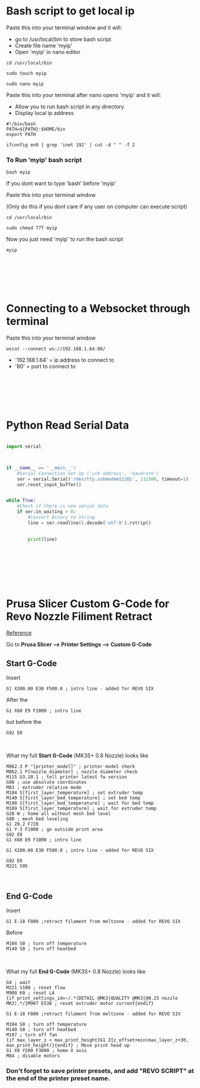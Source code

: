 


# Bash script to get local ip
Paste this into your terminal window and it will:
- go to /usr/local/bin to store bash script
- Create file name 'myip'
- Open 'myip' in nano editor
```
cd /usr/local/bin

sudo touch myip

sudo nano myip
```

Paste this into your terminal after nano opens 'myip' and it will:
- Allow you to run bash script in any directory
- Display local ip address
```
#!/bin/bash
PATH=${PATH}:$HOME/bin
export PATH

ifconfig en0 | grep 'inet 192' | cut -d " " -f 2
```


### To Run 'myip' bash script
```
bash myip
```


If you dont want to type 'bash' before 'myip'

Paste this into your terminal window

(Only do this if you dont care if any user on computer can execute script)
```
cd /usr/local/bin

sudo chmod 777 myip
```

Now you just need 'myip' to run the bash script 
```
myip
```

<p>&nbsp;</p>
<p>&nbsp;</p>
<p>&nbsp;</p>

# Connecting to a Websocket through terminal

Paste this into your terminal window
```
wscat --connect ws://192.168.1.64:80/
```
 - '192.168.1.64' = ip address to connect to
 - '80' = port to connect to 


<p>&nbsp;</p>
<p>&nbsp;</p>
<p>&nbsp;</p>


# Python Read Serial Data

```python

import serial



if __name__ == '__main__':
    #Serial Connection Set Up ('usb address', 'baudrate')
    ser = serial.Serial('/dev/tty.usbmodem11201', 112500, timeout=1)
    ser.reset_input_buffer()


while True:
    #Check if there is new serial data
    if ser.in_waiting > 0:
        #Convert Binary to String
        line = ser.readline().decode('utf-8').rstrip()
  

        print(line)
        
```


<p>&nbsp;</p>
<p>&nbsp;</p>
<p>&nbsp;</p>



# Prusa Slicer Custom G-Code for Revo Nozzle Filiment Retract

[Reference](https://e3d-online.zendesk.com/hc/en-us/articles/4406857421213-Start-and-End-G-code-for-faster-nozzle-changes)

Go to **Prusa Slicer --> Printer Settings --> Custom G-Code**

## Start G-Code
Insert  
```G-Code
G1 X200.00 E30 F500.0 ; intro line - added for REVO SIX
```
After the 
```G-Code 
G1 X60 E9 F1000 ; intro line 
```
but before the 
```G-Code 
G92 E0 
```

<p>&nbsp;</p>

What my full **Start G-Code** (MK3S+ 0.8 Nozzle) looks like 

```G-Code
M862.3 P "[printer_model]" ; printer model check
M862.1 P[nozzle_diameter] ; nozzle diameter check
M115 U3.10.1 ; tell printer latest fw version
G90 ; use absolute coordinates
M83 ; extruder relative mode
M104 S[first_layer_temperature] ; set extruder temp
M140 S[first_layer_bed_temperature] ; set bed temp
M190 S[first_layer_bed_temperature] ; wait for bed temp
M109 S[first_layer_temperature] ; wait for extruder temp
G28 W ; home all without mesh bed level
G80 ; mesh bed leveling
G1 Z0.2 F720
G1 Y-3 F1000 ; go outside print area
G92 E0
G1 X60 E9 F1000 ; intro line

G1 X200.00 E30 F500.0 ; intro line - added for REVO SIX

G92 E0
M221 S95
```

<p>&nbsp;</p>

## End G-Code
Insert
```G-Code 
G1 E-18 F800 ;retract filament from meltzone - added for REVO SIX
```
Before 
```G-Code 
M104 S0 ; turn off temperature
M140 S0 ; turn off heatbed
```
<p>&nbsp;</p>

What my full **End G-Code** (MK3S+ 0.8 Nozzle) looks like 

```G-Code 
G4 ; wait
M221 S100 ; reset flow
M900 K0 ; reset LA
{if print_settings_id=~/.*(DETAIL @MK3|QUALITY @MK3|@0.25 nozzle MK3).*/}M907 E538 ; reset extruder motor current{endif}

G1 E-18 F800 ;retract filament from meltzone - added for REVO SIX

M104 S0 ; turn off temperature
M140 S0 ; turn off heatbed
M107 ; turn off fan
{if max_layer_z < max_print_height}G1 Z{z_offset+min(max_layer_z+30, max_print_height)}{endif} ; Move print head up
G1 X0 Y200 F3000 ; home X axis
M84 ; disable motors
```

### Don't forget to save printer presets, and add "REVO SCRIPT" at the end of the printer preset name.
